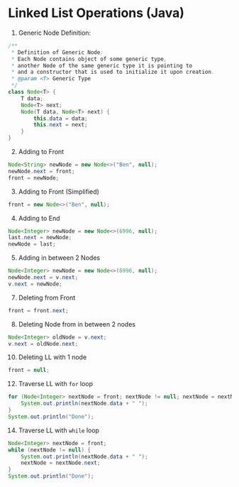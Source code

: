 # Linked List Operations (Java)

1. Generic Node Definition:
```java
/**
 * Definition of Generic Node:
 * Each Node contains object of some generic type,
 * another Node of the same generic type it is pointing to
 * and a constructor that is used to initialize it upon creation.
 * @param <T> Generic Type
 */
class Node<T> {
	T data;
	Node<T> next;
	Node(T data, Node<T> next) {
		this.data = data;
		this.next = next;
	}
}
```
2. Adding to Front
```java
Node<String> newNode = new Node<>("Ben", null);
newNode.next = front;
front = newNode;
```
3. Adding to Front (Simplified)
```java
front = new Node<>("Ben", null);
```
4. Adding to End
```java
Node<Integer> newNode = new Node<>(6996, null);
last.next = newNode;
newNode = last;
```
5. Adding in between 2 Nodes
```java
Node<Integer> newNode = new Node<>(6996, null);
newNode.next = v.next;
v.next = newNode;
```
7. Deleting from Front
```java
front = front.next;
```
8. Deleting Node from in between 2 nodes
```java
Node<Integer> oldNode = v.next;
v.next = oldNode.next;
```
10. Deleting LL with 1 node
```java
front = null;
```
12. Traverse LL with `for` loop
```java
for (Node<Integer> nextNode = front; nextNode != null; nextNode = nextNode.next) {
	System.out.println(nextNode.data + " ");
}
System.out.println("Done");
```
14. Traverse LL with `while` loop
```java
Node<Integer> nextNode = front;
while (nextNode != null) {
	System.out.println(nextNode.data + " ");
	nextNode = nextNode.next;
}
System.out.println("Done");
```
